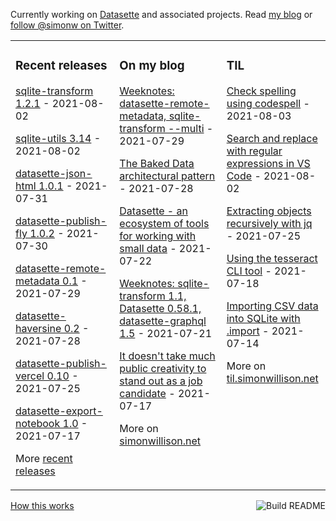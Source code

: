 Currently working on [Datasette](https://datasette.io/) and associated projects. Read [my blog](https://simonwillison.net/) or [follow @simonw on Twitter](https://twitter.com/simonw).

<table><tr><td valign="top" width="33%">

### Recent releases
<!-- recent_releases starts -->
[sqlite-transform 1.2.1](https://github.com/simonw/sqlite-transform/releases/tag/1.2.1) - 2021-08-02

[sqlite-utils 3.14](https://github.com/simonw/sqlite-utils/releases/tag/3.14) - 2021-08-02

[datasette-json-html 1.0.1](https://github.com/simonw/datasette-json-html/releases/tag/1.0.1) - 2021-07-31

[datasette-publish-fly 1.0.2](https://github.com/simonw/datasette-publish-fly/releases/tag/1.0.2) - 2021-07-30

[datasette-remote-metadata 0.1](https://github.com/simonw/datasette-remote-metadata/releases/tag/0.1) - 2021-07-29

[datasette-haversine 0.2](https://github.com/simonw/datasette-haversine/releases/tag/0.2) - 2021-07-28

[datasette-publish-vercel 0.10](https://github.com/simonw/datasette-publish-vercel/releases/tag/0.10) - 2021-07-25

[datasette-export-notebook 1.0](https://github.com/simonw/datasette-export-notebook/releases/tag/1.0) - 2021-07-17
<!-- recent_releases ends -->
More [recent releases](https://github.com/simonw/simonw/blob/main/releases.md)
</td><td valign="top" width="34%">

### On my blog
<!-- blog starts -->
[Weeknotes: datasette-remote-metadata, sqlite-transform --multi](http://simonwillison.net/2021/Jul/29/datasette-remote-metadata/) - 2021-07-29

[The Baked Data architectural pattern](http://simonwillison.net/2021/Jul/28/baked-data/) - 2021-07-28

[Datasette - an ecosystem of tools for working with small data](http://simonwillison.net/2021/Jul/22/small-data/) - 2021-07-22

[Weeknotes: sqlite-transform 1.1, Datasette 0.58.1, datasette-graphql 1.5](http://simonwillison.net/2021/Jul/21/weeknotes/) - 2021-07-21

[It doesn't take much public creativity to stand out as a job candidate](http://simonwillison.net/2021/Jul/17/standing-out/) - 2021-07-17
<!-- blog ends -->
More on [simonwillison.net](https://simonwillison.net/)
</td><td valign="top" width="33%">

### TIL
<!-- tils starts -->
[Check spelling using codespell](https://til.simonwillison.net/python/codespell) - 2021-08-03

[Search and replace with regular expressions in VS Code](https://til.simonwillison.net/vscode/vs-code-regular-expressions) - 2021-08-02

[Extracting objects recursively with jq](https://til.simonwillison.net/jq/extracting-objects-recursively) - 2021-07-25

[Using the tesseract CLI tool](https://til.simonwillison.net/tesseract/tesseract-cli) - 2021-07-18

[Importing CSV data into SQLite with .import](https://til.simonwillison.net/sqlite/import-csv) - 2021-07-14
<!-- tils ends -->
More on [til.simonwillison.net](https://til.simonwillison.net/)
</td></tr></table>

<a href="https://github.com/simonw/simonw/actions"><img src="https://github.com/simonw/simonw/workflows/Build%20README/badge.svg" align="right" alt="Build README"></a> <a href="https://simonwillison.net/2020/Jul/10/self-updating-profile-readme/">How this works</a>
